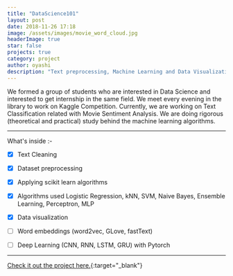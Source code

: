 ```yaml
---
title: "DataScience101"
layout: post
date: 2018-11-26 17:18
image: /assets/images/movie_word_cloud.jpg
headerImage: true
star: false
projects: true
category: project
author: oyashi
description: "Text preprocessing, Machine Learning and Data Visualization"
---
```


We formed a group of students who are interested in Data Science and interested to get internship in the same field.
We meet every evening in the library to work on Kaggle Competition. Currently, we are working on Text Classification related with Movie Sentiment Analysis.
We are doing rigorous (theoretical and practical) study behind the machine learning algorithms.


---

What's inside :-

- [x]  Text Cleaning
- [x]  Dataset preprocessing
- [x]  Applying scikit learn algorithms
- [x]  Algorithms used Logistic Regression, kNN, SVM, Naive Bayes, Ensemble Learning, Perceptron, MLP
- [x]  Data visualization
- [ ]  Word embeddings (word2vec, GLove, fastText)
- [ ]  Deep Learning (CNN, RNN, LSTM, GRU) with Pytorch


---

[Check it out the project here.](https://github.com/oya163/DataScience101/?target=_blank){:target="_blank"}
